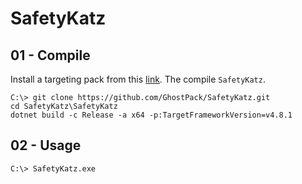 # SafetyKatz

## 01 - Compile

Install a targeting pack from this [link](https://dotnet.microsoft.com/en-us/download/dotnet-framework/net481).  The compile `SafetyKatz`.

```
C:\> git clone https://github.com/GhostPack/SafetyKatz.git
cd SafetyKatz\SafetyKatz
dotnet build -c Release -a x64 -p:TargetFrameworkVersion=v4.8.1
```

## 02 - Usage

```
C:\> SafetyKatz.exe
```
